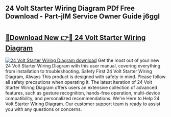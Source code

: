 ## 24 Volt Starter Wiring Diagram PDf Free Download - Part-jIM Service Owner Guide j6ggI

# <h2><a href="http://dfnhfoi.blite.top/?on=24+Volt+Starter+Wiring+Diagram">🔗Download New 👉🔴 24 Volt Starter Wiring Diagram</a></h2>

[![24 Volt Starter Wiring Diagram download](https://i.imgur.com/lujVjoI.png)](http://dfnhfoi.blite.top/?on=24+Volt+Starter+Wiring+Diagram)
Get the most out of your new 24 Volt Starter Wiring Diagram with this user manual, covering everything from installation to troubleshooting. Safety First 24 Volt Starter Wiring Diagram, Always This product is designed with safety in mind. Please follow all safety precautions when operating it. The latest iteration of 24 Volt Starter Wiring Diagram offers users an extensive collection of advanced features, such as gesture recognition, hands-free operation, multi-device compatibility, and personalized recommendations. We're Here to Help 24 Volt Starter Wiring Diagram. Our customer support team is ready to assist you with any questions or concerns.

